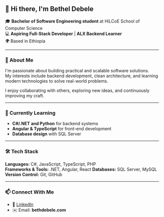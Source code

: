 ##  👋 Hi there, I'm Bethel Debele

🎓 **Bachelor of Software Engineering student** at HiLCoE School of Computer Science  
💻 **Aspiring Full-Stack Developer** | **ALX Backend Learner**  
🌍 Based in Ethiopia  

---

### 🚀 About Me
I'm passionate about building practical and scalable software solutions.  
My interests include backend development, clean architecture, and learning modern technologies to solve real-world problems.  

I enjoy collaborating with others, exploring new ideas, and continuously improving my craft.  

---

### 🧠 Currently Learning
- **C#/.NET and Python** for backend systems  
- **Angular & TypeScript** for front-end development  
- **Database design** with SQL Server  

---

### 🛠️ Tech Stack
**Languages:** C#, JavaScript, TypeScript, PHP  
**Frameworks & Tools:** .NET, Angular, React 
**Databases:** SQL Server, MySQL  
**Version Control:** Git, GitHub  

---

### 📫 Connect With Me
- 💼 [LinkedIn](https://www.linkedin.com/in/bethel-debele-56a000325/)    
- ✉️ Email: **bethdebele.com**  

